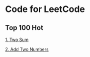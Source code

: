 # Code for LeetCode

## Top 100 Hot

[1. Two Sum](https://github.com/cdsss/LeetCode/blob/master/1_twosum.c)

[2. Add Two Numbers](https://github.com/cdsss/LeetCode/blob/master/2_AddTwoNumbers.c)
